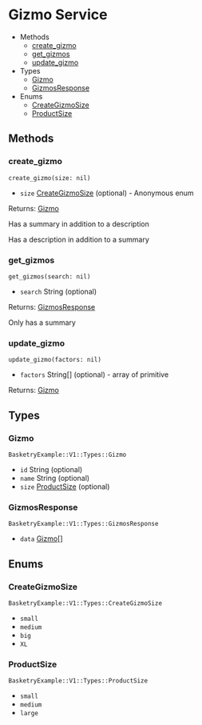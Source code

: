 <!--
This code was generated by @basketry/sorbet-docs@{{version}}

Changes to this file may cause incorrect behavior and will be lost if
the code is regenerated.

To make changes to the contents of this file:
1. Edit source/path.ext
2. Run the Basketry CLI

About Basketry: https://github.com/basketry/basketry/wiki
About @basketry/sorbet-docs: https://github.com/basketry/sorbet-docs#readme
--->

# Gizmo Service

- Methods
  - [create_gizmo](#create_gizmo)
  - [get_gizmos](#get_gizmos)
  - [update_gizmo](#update_gizmo)
- Types
  - [Gizmo](#gizmo)
  - [GizmosResponse](#gizmosresponse)
- Enums
  - [CreateGizmoSize](#creategizmosize)
  - [ProductSize](#productsize)

## Methods

### create_gizmo

`create_gizmo(size: nil)`

- `size` [CreateGizmoSize](#creategizmosize) (optional) - Anonymous enum

Returns: [Gizmo](#gizmo)

Has a summary in addition to a description

Has a description in addition to a summary

### get_gizmos

`get_gizmos(search: nil)`

- `search` String (optional)

Returns: [GizmosResponse](#gizmosresponse)

Only has a summary

### update_gizmo

`update_gizmo(factors: nil)`

- `factors` String[] (optional) - array of primitive

Returns: [Gizmo](#gizmo)

## Types

### Gizmo

`BasketryExample::V1::Types::Gizmo`

- `id` String (optional)
- `name` String (optional)
- `size` [ProductSize](#productsize) (optional)

### GizmosResponse

`BasketryExample::V1::Types::GizmosResponse`

- `data` [Gizmo](#gizmo)[]

## Enums

### CreateGizmoSize

`BasketryExample::V1::Types::CreateGizmoSize`

- `small`
- `medium`
- `big`
- `XL`

### ProductSize

`BasketryExample::V1::Types::ProductSize`

- `small`
- `medium`
- `large`
